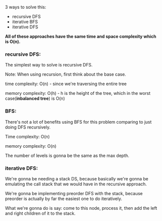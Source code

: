 3 ways to solve this:
- recursive DFS
- iterative BFS
- iterative DFS

**All of these approaches have the same time and space complexity which is O(n).**

### recursive DFS:
The simplest way to solve is recursive DFS. 

Note: When using recursion, first think about the base case.

time complexity: O(n) - since we're traversing the entire tree

memory complexity: O(h) - h is the height of the tree, which in the worst case(**inbalanced tree**) is O(n)

### BFS:
There's not a lot of benefits using BFS for this problem comparing to just doing DFS recursively.

Time complexity: O(n)

memory complexity: O(n)

The number of levels is gonna be the same as the max depth.

### iterative DFS:
We're gonna be needing a stack DS, because basically we're gonna be emulating the call stack that we would have in the recursive approach.

We're gonna be implementing preorder DFS with the stack, because preorder is actually by far the easiest one to do iteratively.

What we're gonna do is say: come to this node, process it, then add the left and right children of it to the stack.